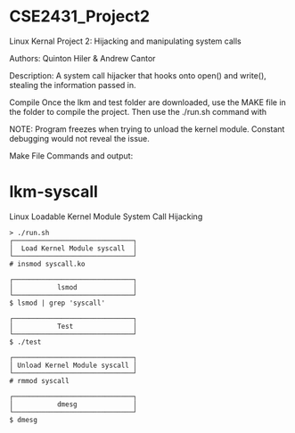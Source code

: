 # CSE2431_Project2
Linux Kernal
Project 2: Hijacking and manipulating system calls

Authors: Quinton Hiler & Andrew Cantor

Description: A system call hijacker that hooks onto open() and write(), stealing the information passed in.

Compile
Once the lkm and test folder are downloaded, use the MAKE file in the folder to compile the project.
Then use the ./run.sh command with 


NOTE: Program freezes when trying to unload the kernel module. Constant debugging would not reveal the issue.

Make File Commands and output:

lkm-syscall
===========

Linux Loadable Kernel Module System Call Hijacking 


    > ./run.sh 
    ┌──────────────────────────────┐
    │  Load Kernel Module syscall  │
    └──────────────────────────────┘
    # insmod syscall.ko

    ┌──────────────────────────────┐
    │           lsmod              │
    └──────────────────────────────┘
    $ lsmod | grep 'syscall'

    ┌──────────────────────────────┐
    │           Test               │
    └──────────────────────────────┘
    $ ./test 

    ┌──────────────────────────────┐
    │ Unload Kernel Module syscall │
    └──────────────────────────────┘
    # rmmod syscall

    ┌──────────────────────────────┐
    │           dmesg              │
    └──────────────────────────────┘
    $ dmesg
